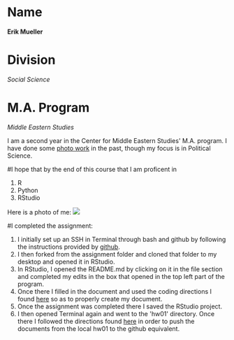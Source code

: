 # Name
**Erik Mueller**

# Division
*Social Science*

# M.A. Program
*Middle Eastern Studies*

I am a second year in the Center for Middle Eastern Studies' M.A. program. I have done some [photo work](https://erikemueller.format.com) in the past, though my focus is in Political Science.

#I hope that by the end of this course that I am proficent in
1. R
2. Python
3. RStudio

Here is a photo of me: ![](https://scontent-ort2-1.xx.fbcdn.net/v/t1.0-9/17458440_756480917848725_8953953821796378913_n.jpg?oh=af452fc75fe6710a748929651739a476&oe=5A80289B)

#I completed the assignment:
1. I initially set up an SSH in Terminal through bash and github by following the instructions provided by [github](https://help.github.com/articles/generating-a-new-ssh-key-and-adding-it-to-the-ssh-agent/#platform-mac). 
2. I then forked from the assignment folder and cloned that folder to my desktop and opened it in RStudio. 
3. In RStudio, I opened the README.md by clicking on it in the file section and completed my edits in the box that opened in the top left part of the program.
4. Once there I filled in the document and used the coding directions I found [here](http://rmarkdown.rstudio.com/authoring_basics.html) so as to properly create my document.
5. Once the assignment was completed there I saved the RStudio project.
6. I then opened Terminal again and went to the 'hw01' directory. Once there I followed the directions found [here](https://help.github.com/articles/adding-an-existing-project-to-github-using-the-command-line/) in order to push the documents from the local hw01 to the github equivalent.